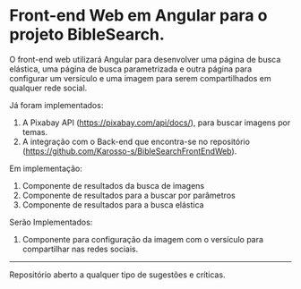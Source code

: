 # Front-end Web em Angular para o projeto BibleSearch.

O front-end web utilizará Angular para desenvolver uma página de busca elástica, uma página de busca parametrizada e outra página para configurar um versículo e uma imagem para serem compartilhados em qualquer rede social.

Já foram implementados:

1. A Pixabay API (https://pixabay.com/api/docs/), para buscar imagens por temas.
2. A integração com o Back-end que encontra-se no repositório (https://github.com/Karosso-s/BibleSearchFrontEndWeb).

Em implementação:

1. Componente de resultados da busca de imagens
2. Componente de resultados para a buscar por parâmetros
3. Componente de resultados para a busca elástica

Serão Implementados:

1. Componente para configuração da imagem com o versículo para compartilhar nas redes sociais.

----

Repositório aberto a qualquer tipo de sugestões e críticas.
